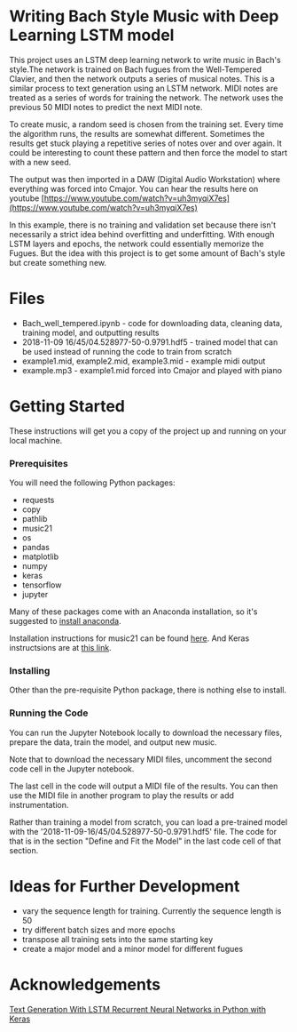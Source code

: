 # Writing Bach Style Music with Deep Learning LSTM model

This project uses an LSTM deep learning network to write music in Bach's style.The network is trained on Bach fugues from the Well-Tempered Clavier, and then the network outputs a series of musical notes. This is a similar process to text generation using an LSTM network. MIDI notes are treated as a series of words for training the network. The network uses the previous 50 MIDI notes to predict the next MIDI note.

To create music, a random seed is chosen from the training set. Every time the algorithm runs, the results are somewhat different. Sometimes the results get stuck playing a repetitive series of notes over and over again. It could be interesting to count these pattern and then force the model to start with a new seed. 

The output was then imported in a DAW (Digital Audio Workstation) where everything was forced into Cmajor. You can hear the results here on youtube [https://www.youtube.com/watch?v=uh3myqiX7es](https://www.youtube.com/watch?v=uh3myqiX7es)

In this example, there is no training and validation set because there isn't necessarily a strict idea behind overfitting and underfitting. With enough LSTM layers and epochs, the network could essentially memorize the Fugues. But the idea with this project is to get some amount of Bach's style but create something new.

# Files
* Bach_well_tempered.ipynb - code for downloading data, cleaning data, training model, and outputting results
* 2018-11-09 16/45/04.528977-50-0.9791.hdf5 - trained model that can be used instead of running the code to train from scratch
* example1.mid, example2.mid, example3.mid - example midi output
* example.mp3 - example1.mid forced into Cmajor and played with piano

# Getting Started
These instructions will get you a copy of the project up and running on your local machine.

### Prerequisites
You will need the following Python packages:
* requests
* copy 
* pathlib
* music21
* os
* pandas
* matplotlib
* numpy
* keras
* tensorflow
* jupyter

Many of these packages come with an Anaconda installation, so it's suggested to [install anaconda](https://www.anaconda.com/download/). 

Installation instructions for music21 can be found [here](http://web.mit.edu/music21/doc/installing/index.html). And Keras instructsions are at [this link](https://keras.io/#installation).

### Installing

Other than the pre-requisite Python package, there is nothing else to install. 

### Running the Code

You can run the Jupyter Notebook locally to download the necessary files, prepare the data, train the model, and output new music.

Note that to download the necessary MIDI files, uncomment the second code cell in the Jupyter notebook.

The last cell in the code will output a MIDI file of the results. You can then use the MIDI file in another program to play the results or add instrumentation.

Rather than training a model from scratch, you can load a pre-trained model with the '2018-11-09-16/45/04.528977-50-0.9791.hdf5' file. The code for that is in the section "Define and Fit the Model" in the last code cell of that section.

# Ideas for Further Development
* vary the sequence length for training. Currently the sequence length is 50
* try different batch sizes and more epochs
* transpose all training sets into the same starting key
* create a major model and a minor model for different fugues

# Acknowledgements
[Text Generation With LSTM Recurrent Neural Networks in Python with Keras
](https://machinelearningmastery.com/text-generation-lstm-recurrent-neural-networks-python-keras/)
